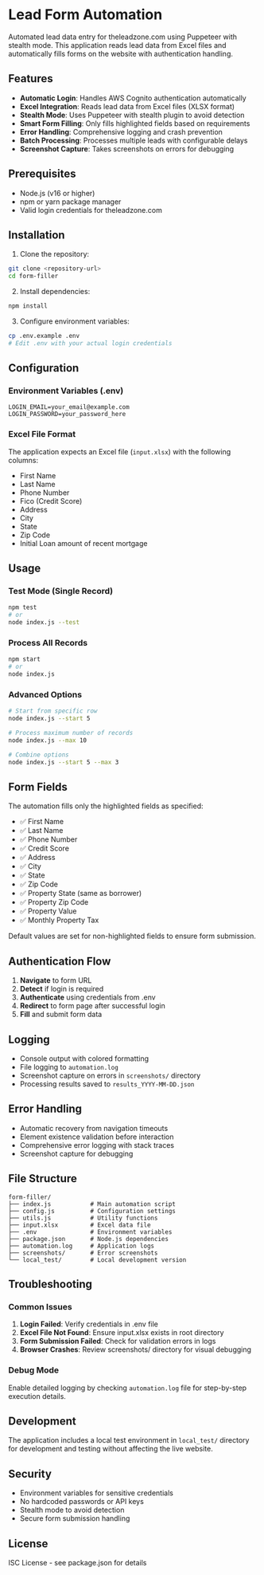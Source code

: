# Lead Form Automation

Automated lead data entry for theleadzone.com using Puppeteer with stealth mode. This application reads lead data from Excel files and automatically fills forms on the website with authentication handling.

## Features

- **Automatic Login**: Handles AWS Cognito authentication automatically
- **Excel Integration**: Reads lead data from Excel files (XLSX format)
- **Stealth Mode**: Uses Puppeteer with stealth plugin to avoid detection
- **Smart Form Filling**: Only fills highlighted fields based on requirements
- **Error Handling**: Comprehensive logging and crash prevention
- **Batch Processing**: Processes multiple leads with configurable delays
- **Screenshot Capture**: Takes screenshots on errors for debugging

## Prerequisites

- Node.js (v16 or higher)
- npm or yarn package manager
- Valid login credentials for theleadzone.com

## Installation

1. Clone the repository:
```bash
git clone <repository-url>
cd form-filler
```

2. Install dependencies:
```bash
npm install
```

3. Configure environment variables:
```bash
cp .env.example .env
# Edit .env with your actual login credentials
```

## Configuration

### Environment Variables (.env)
```env
LOGIN_EMAIL=your_email@example.com
LOGIN_PASSWORD=your_password_here
```

### Excel File Format
The application expects an Excel file (`input.xlsx`) with the following columns:
- First Name
- Last Name  
- Phone Number
- Fico (Credit Score)
- Address
- City
- State
- Zip Code
- Initial Loan amount of recent mortgage

## Usage

### Test Mode (Single Record)
```bash
npm test
# or
node index.js --test
```

### Process All Records
```bash
npm start
# or
node index.js
```

### Advanced Options
```bash
# Start from specific row
node index.js --start 5

# Process maximum number of records
node index.js --max 10

# Combine options
node index.js --start 5 --max 3
```

## Form Fields

The automation fills only the highlighted fields as specified:
- ✅ First Name
- ✅ Last Name  
- ✅ Phone Number
- ✅ Credit Score
- ✅ Address
- ✅ City
- ✅ State
- ✅ Zip Code
- ✅ Property State (same as borrower)
- ✅ Property Zip Code
- ✅ Property Value
- ✅ Monthly Property Tax

Default values are set for non-highlighted fields to ensure form submission.

## Authentication Flow

1. **Navigate** to form URL
2. **Detect** if login is required
3. **Authenticate** using credentials from .env
4. **Redirect** to form page after successful login
5. **Fill** and submit form data

## Logging

- Console output with colored formatting
- File logging to `automation.log`
- Screenshot capture on errors in `screenshots/` directory
- Processing results saved to `results_YYYY-MM-DD.json`

## Error Handling

- Automatic recovery from navigation timeouts
- Element existence validation before interaction
- Comprehensive error logging with stack traces
- Screenshot capture for debugging

## File Structure

```
form-filler/
├── index.js           # Main automation script
├── config.js          # Configuration settings
├── utils.js           # Utility functions
├── input.xlsx         # Excel data file
├── .env               # Environment variables
├── package.json       # Node.js dependencies
├── automation.log     # Application logs
├── screenshots/       # Error screenshots
└── local_test/        # Local development version
```

## Troubleshooting

### Common Issues

1. **Login Failed**: Verify credentials in .env file
2. **Excel File Not Found**: Ensure input.xlsx exists in root directory
3. **Form Submission Failed**: Check for validation errors in logs
4. **Browser Crashes**: Review screenshots/ directory for visual debugging

### Debug Mode
Enable detailed logging by checking `automation.log` file for step-by-step execution details.

## Development

The application includes a local test environment in `local_test/` directory for development and testing without affecting the live website.

## Security

- Environment variables for sensitive credentials
- No hardcoded passwords or API keys
- Stealth mode to avoid detection
- Secure form submission handling

## License

ISC License - see package.json for details
